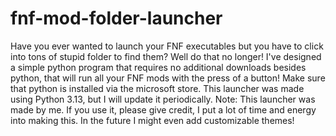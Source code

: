 # fnf-mod-folder-launcher
Have you ever wanted to launch your FNF executables but you have to click into tons of stupid folder to find them? Well do that no longer! I've designed a simple python program that requires no additional downloads besides python, that will run all your FNF mods with the press of a button!
Make sure that python is installed via the microsoft store. This launcher was made using Python 3.13, but I will update it periodically.
Note: This launcher was made by me. If you use it, please give credit, I put a lot of time and energy into making this. In the future I might even add customizable themes!
